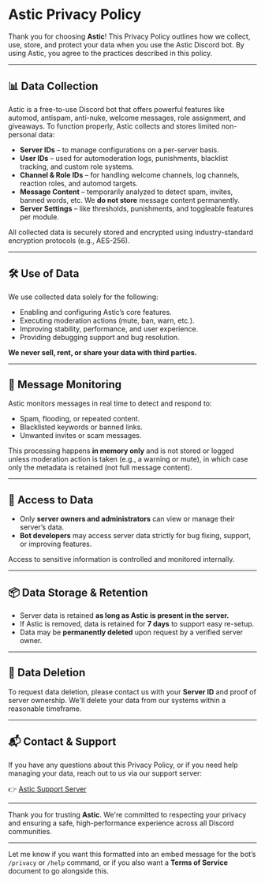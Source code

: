 
# Astic Privacy Policy

Thank you for choosing **Astic**! This Privacy Policy outlines how we collect, use, store, and protect your data when you use the Astic Discord bot. By using Astic, you agree to the practices described in this policy.

---

## 📊 Data Collection

Astic is a free-to-use Discord bot that offers powerful features like automod, antispam, anti-nuke, welcome messages, role assignment, and giveaways. To function properly, Astic collects and stores limited non-personal data:

* **Server IDs** – to manage configurations on a per-server basis.
* **User IDs** – used for automoderation logs, punishments, blacklist tracking, and custom role systems.
* **Channel & Role IDs** – for handling welcome channels, log channels, reaction roles, and automod targets.
* **Message Content** – temporarily analyzed to detect spam, invites, banned words, etc. We **do not store** message content permanently.
* **Server Settings** – like thresholds, punishments, and toggleable features per module.

All collected data is securely stored and encrypted using industry-standard encryption protocols (e.g., AES-256).

---

## 🛠 Use of Data

We use collected data solely for the following:

* Enabling and configuring Astic’s core features.
* Executing moderation actions (mute, ban, warn, etc.).
* Improving stability, performance, and user experience.
* Providing debugging support and bug resolution.

**We never sell, rent, or share your data with third parties.**

---

## 🧠 Message Monitoring

Astic monitors messages in real time to detect and respond to:

* Spam, flooding, or repeated content.
* Blacklisted keywords or banned links.
* Unwanted invites or scam messages.

This processing happens **in memory only** and is not stored or logged unless moderation action is taken (e.g., a warning or mute), in which case only the metadata is retained (not full message content).

---

## 🔐 Access to Data

* Only **server owners and administrators** can view or manage their server’s data.
* **Bot developers** may access server data strictly for bug fixing, support, or improving features.

Access to sensitive information is controlled and monitored internally.

---

## 📦 Data Storage & Retention

* Server data is retained **as long as Astic is present in the server.**
* If Astic is removed, data is retained for **7 days** to support easy re-setup.
* Data may be **permanently deleted** upon request by a verified server owner.

---

## 🧹 Data Deletion

To request data deletion, please contact us with your **Server ID** and proof of server ownership. We'll delete your data from our systems within a reasonable timeframe.

---

## 📬 Contact & Support

If you have any questions about this Privacy Policy, or if you need help managing your data, reach out to us via our support server:

👉 [Astic Support Server](https://discord.gg/Astic)

---

Thank you for trusting **Astic**. We're committed to respecting your privacy and ensuring a safe, high-performance experience across all Discord communities.

---

Let me know if you want this formatted into an embed message for the bot’s `/privacy` or `/help` command, or if you also want a **Terms of Service** document to go alongside this.
